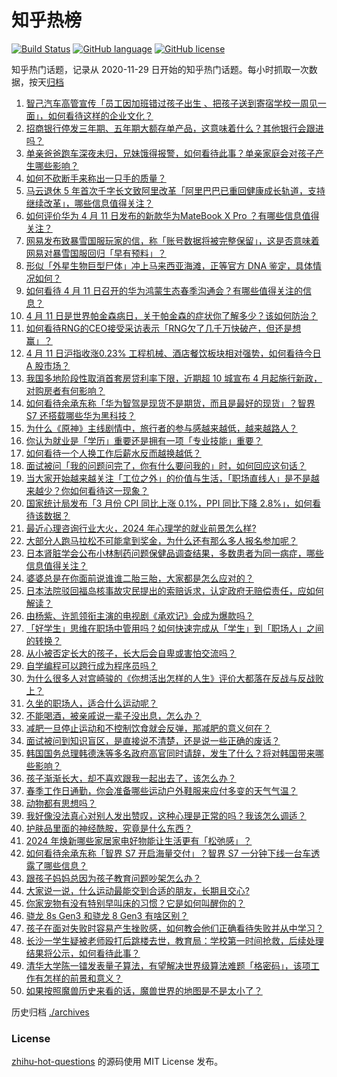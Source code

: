 # 知乎热榜
[![Build Status](https://github.com/ToWeLong/zhihu-hot-questions/workflows/CI/badge.svg)](https://github.com/ToWeLong/zhihu-hot-questions/actions)
[![GitHub language](https://img.shields.io/badge/language-golang-orange.svg)](https://golang.org/)
[![GitHub license](https://img.shields.io/github/license/ToWeLong/zhihu-hot-questions)](https://github.com/ToWeLong/zhihu-hot-questions/blob/main/LICENSE)

知乎热门话题，记录从 2020-11-29 日开始的知乎热门话题。每小时抓取一次数据，按天[归档](./archives)

<!-- BEGIN -->

1. [智己汽车高管宣传「员工因加班错过孩子出生 、把孩子送到寄宿学校一周见一面」，如何看待这样的企业文化？](https://www.zhihu.com/question/652408670)
1. [招商银行停发三年期、五年期大额存单产品，这意味着什么？其他银行会跟进吗？](https://www.zhihu.com/question/652563340)
1. [单亲爸爸跑车深夜未归，兄妹饿得报警，如何看待此事？单亲家庭会对孩子产生哪些影响？](https://www.zhihu.com/question/652467398)
1. [如何不砍断手来称出一只手的质量？](https://www.zhihu.com/question/651718719)
1. [马云退休 5 年首次千字长文致阿里改革「阿里巴巴已重回健康成长轨道，支持继续改革」，哪些信息值得关注？](https://www.zhihu.com/question/652460300)
1. [如何评价华为 4 月 11 日发布的新款华为MateBook X Pro ？有哪些信息值得关注？](https://www.zhihu.com/question/652593846)
1. [网易发布致暴雪国服玩家的信，称「账号数据将被完整保留」，这是否意味着网易对暴雪国服回归「早有预料」？](https://www.zhihu.com/question/652499716)
1. [形似「外星生物巨型尸体」冲上马来西亚海滩，正等官方 DNA 鉴定，具体情况如何？](https://www.zhihu.com/question/652577758)
1. [如何看待 4 月 11 日召开的华为鸿蒙生态春季沟通会？有哪些值得关注的信息？](https://www.zhihu.com/question/652598676)
1. [4 月 11 日是世界帕金森病日，关于帕金森的症状你了解多少？该如何防治？](https://www.zhihu.com/question/652458403)
1. [如何看待RNG的CEO接受采访表示「RNG欠了几千万快破产，但还是想赢」？](https://www.zhihu.com/question/652562118)
1. [4 月 11 日沪指收涨0.23% 工程机械、酒店餐饮板块相对强势，如何看待今日 A 股市场？](https://www.zhihu.com/question/652565604)
1. [我国多地阶段性取消首套房贷利率下限，近期超 10 城宣布 4 月起施行新政，对购房者有何影响？](https://www.zhihu.com/question/652600077)
1. [如何看待余承东称「华为智驾是现货不是期货，而且是最好的现货」？智界 S7 还搭载哪些华为黑科技？](https://www.zhihu.com/question/652602877)
1. [为什么《原神》主线剧情中，旅行者的参与感越来越低，越来越路人？](https://www.zhihu.com/question/652567807)
1. [你认为就业是「学历」重要还是拥有一项「专业技能」重要？](https://www.zhihu.com/question/651409454)
1. [如何看待一个人换工作后薪水反而越换越低？](https://www.zhihu.com/question/652424607)
1. [面试被问「我的问题问完了，你有什么要问我的」时，如何回应这句话？](https://www.zhihu.com/question/651409364)
1. [当大家开始越来越关注「工位之外」的价值与生活，「职场直线人」是不是越来越少？你如何看待这一现象？](https://www.zhihu.com/question/652236897)
1. [国家统计局发布「3 月份 CPI 同比上涨 0.1%，PPI 同比下降 2.8%」，如何看待该数据？](https://www.zhihu.com/question/652566779)
1. [最近心理咨询行业大火，2024 年心理学的就业前景怎么样?](https://www.zhihu.com/question/651409501)
1. [大部分人跑马拉松不可能拿到奖金，为什么还有那么多人报名参加呢？](https://www.zhihu.com/question/652179779)
1. [日本肾脏学会公布小林制药问题保健品调查结果，多数患者为同一病症，哪些信息值得关注？](https://www.zhihu.com/question/652491132)
1. [婆婆总是在你面前说谁谁二胎三胎，大家都是怎么应对的？](https://www.zhihu.com/question/652321952)
1. [日本法院驳回福岛核事故灾民提出的索赔诉求，认定政府无赔偿责任，应如何解读？](https://www.zhihu.com/question/652604755)
1. [由杨紫、许凯领衔主演的电视剧《承欢记》会成为爆款吗？](https://www.zhihu.com/question/652403609)
1. [「好学生」思维在职场中管用吗？如何快速完成从「学生」到「职场人」之间的转换？](https://www.zhihu.com/question/651409341)
1. [从小被否定长大的孩子，长大后会自卑或害怕交流吗？](https://www.zhihu.com/question/652185352)
1. [自学编程可以跨行成为程序员吗？](https://www.zhihu.com/question/652110709)
1. [为什么很多人对宫崎骏的《你想活出怎样的人生》评价大都落在反战与反战败上？](https://www.zhihu.com/question/652224685)
1. [久坐的职场人，适合什么运动呢？](https://www.zhihu.com/question/652475182)
1. [不能喝酒，被亲戚说一辈子没出息，怎么办？](https://www.zhihu.com/question/647438001)
1. [减肥一旦停止运动和不控制饮食就会反弹，那减肥的意义何在？](https://www.zhihu.com/question/652235773)
1. [面试被问到知识盲区，是直接说不清楚，还是说一些正确的废话？](https://www.zhihu.com/question/651409290)
1. [韩国国务总理韩德洙等多名政府高官同时请辞，发生了什么？将对韩国带来哪些影响？](https://www.zhihu.com/question/652568102)
1. [孩子渐渐长大，却不喜欢跟我一起出去了，该怎么办？](https://www.zhihu.com/question/650816624)
1. [春季工作日通勤，你会准备哪些运动户外鞋服来应付多变的天气气温？](https://www.zhihu.com/question/652055554)
1. [动物都有思想吗？](https://www.zhihu.com/question/652425060)
1. [我好像没法真心对别人发出赞叹，这种心理是正常的吗？我该怎么调适？](https://www.zhihu.com/question/652006719)
1. [护肤品里面的神经酰胺，究竟是什么东西？](https://www.zhihu.com/question/644831692)
1. [2024 年焕新哪些家居家电好物能让生活更有「松弛感」？](https://www.zhihu.com/question/648187573)
1. [如何看待余承东称「智界 S7 开启海量交付」？智界 S7 一分钟下线一台车透露了哪些信息？](https://www.zhihu.com/question/652569684)
1. [跟孩子妈妈总因为孩子教育问题吵架怎么办？](https://www.zhihu.com/question/650714528)
1. [大家说一说，什么运动最能交到合适的朋友，长期且交心?](https://www.zhihu.com/question/651745706)
1. [你家宠物有没有特别早叫床的习惯？它是如何叫醒你的？](https://www.zhihu.com/question/650233297)
1. [骁龙 8s Gen3 和骁龙 8 Gen3 有啥区别？](https://www.zhihu.com/question/649766938)
1. [孩子在面对失败时容易产生挫败感，如何教会他们正确看待失败并从中学习？](https://www.zhihu.com/question/650173222)
1. [长沙一学生疑被老师殴打后跳楼去世，教育局：学校第一时间抢救，后续处理结果将公示，如何看待此事？](https://www.zhihu.com/question/652363478)
1. [清华大学陈一镭发表量子算法，有望解决世界级算法难题「格密码」，该项工作有怎样的前景和意义？](https://www.zhihu.com/question/652567682)
1. [如果按照魔兽历史来看的话，魔兽世界的地图是不是太小了？](https://www.zhihu.com/question/266153402)

<!-- END -->

历史归档 [./archives](./archives)


### License
[zhihu-hot-questions](https://github.com/towelong/zhihu-hot-questions) 的源码使用 MIT License 发布。